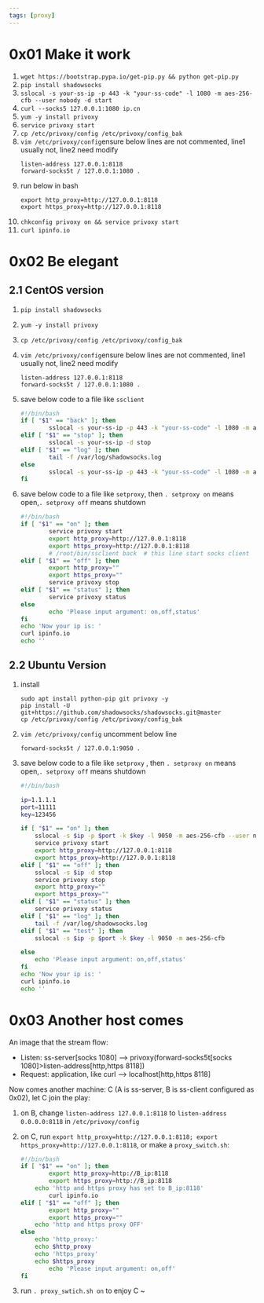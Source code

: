 ```yaml
---
tags: [proxy]
---
```




# 0x01 Make it work
1. `wget https://bootstrap.pypa.io/get-pip.py && python get-pip.py`
1. `pip install shadowsocks`
1. `sslocal -s your-ss-ip -p 443 -k "your-ss-code" -l 1080 -m aes-256-cfb --user nobody -d start`
1. `curl --socks5 127.0.0.1:1080 ip.cn` 
1. `yum -y install privoxy`
1. `service privoxy start`
1. `cp /etc/privoxy/config /etc/privoxy/config_bak`
1. `vim /etc/privoxy/config`ensure below lines are not commented, line1 usually not, line2 need modify
	```
	listen-address 127.0.0.1:8118 
	forward-socks5t / 127.0.0.1:1080 . 
	```
1. run below in bash
	```
	export http_proxy=http://127.0.0.1:8118
	export https_proxy=http://127.0.0.1:8118
	```
1. `chkconfig privoxy on && service privoxy start`
1. `curl ipinfo.io` 

# 0x02 Be elegant
## 2.1 CentOS version
1. `pip install shadowsocks`
1. `yum -y install privoxy`
1. `cp /etc/privoxy/config /etc/privoxy/config_bak`
1. `vim /etc/privoxy/config`ensure below lines are not commented, line1 usually not, line2 need modify
	```
	listen-address 127.0.0.1:8118 
	forward-socks5t / 127.0.0.1:1080 . 
	```

1. save below code to a file like `ssclient`    
	``` sh
	#!/bin/bash
	if [ "$1" == "back" ]; then
	        sslocal -s your-ss-ip -p 443 -k "your-ss-code" -l 1080 -m aes-256-cfb --user nobody -d start
	elif [ "$1" == "stop" ]; then
	        sslocal -s your-ss-ip -d stop
	elif [ "$1" == "log" ]; then
	        tail -f /var/log/shadowsocks.log
	else
	        sslocal -s your-ss-ip -p 443 -k "your-ss-code" -l 1080 -m aes-256-cfb
	fi
	```

1. save below code to a file like `setproxy`, then `. setproxy on` means open,`. setproxy off` means shutdown
	``` sh
	#!/bin/bash
	if [ "$1" == "on" ]; then
	        service privoxy start
	        export http_proxy=http://127.0.0.1:8118
	        export https_proxy=http://127.0.0.1:8118
	        # /root/bin/ssclient back  # this line start socks client
	elif [ "$1" == "off" ]; then
	        export http_proxy=""
	        export https_proxy=""
	        service privoxy stop
	elif [ "$1" == "status" ]; then
	        service privoxy status
	else
	        echo 'Please input argument: on,off,status'
	fi
	echo 'Now your ip is: '
	curl ipinfo.io
	echo ''
	```


## 2.2 Ubuntu Version
1. install
	```
	sudo apt install python-pip git privoxy -y
	pip install -U git+https://github.com/shadowsocks/shadowsocks.git@master
	cp /etc/privoxy/config /etc/privoxy/config_bak
	```
	
1. `vim /etc/privoxy/config` uncomment below line   
	```
	forward-socks5t / 127.0.0.1:9050 . 
	```

1. save below code to a file like `setproxy` , then `. setproxy on` means open,`. setproxy off` means shutdown   
	``` sh
	#!/bin/bash

	ip=1.1.1.1
	port=11111
	key=123456

	if [ "$1" == "on" ]; then
		sslocal -s $ip -p $port -k $key -l 9050 -m aes-256-cfb --user nobody -d start
		service privoxy start
		export http_proxy=http://127.0.0.1:8118
		export https_proxy=http://127.0.0.1:8118
	elif [ "$1" == "off" ]; then
		sslocal -s $ip -d stop
		service privoxy stop
		export http_proxy=""
		export https_proxy=""
	elif [ "$1" == "status" ]; then
		service privoxy status
	elif [ "$1" == "log" ]; then
		tail -f /var/log/shadowsocks.log
	elif [ "$1" == "test" ]; then
		sslocal -s $ip -p $port -k $key -l 9050 -m aes-256-cfb

	else
		echo 'Please input argument: on,off,status'
	fi
	echo 'Now your ip is: '
	curl ipinfo.io
	echo ''
	```








# 0x03 Another host comes
An image that the stream flow:  
- Listen: ss-server[socks 1080] --> privoxy(forward-socks5t[socks 1080]>listen-address[http,https 8118])
- Request: application, like curl --> localhost[http,https 8118]  

Now comes another machine: C (A is ss-server, B is ss-client configured as 0x02), let C join the play:

1. on B, change `listen-address 127.0.0.1:8118` to `listen-address 0.0.0.0:8118` in `/etc/privoxy/config`
2. on C, run `export http_proxy=http://127.0.0.1:8118; export https_proxy=http://127.0.0.1:8118`, or make a `proxy_switch.sh`:
	``` sh
	#!/bin/bash
	if [ "$1" == "on" ]; then
	        export http_proxy=http://B_ip:8118
	        export https_proxy=http://B_ip:8118
		echo 'http and https proxy has set to B_ip:8118'
	        curl ipinfo.io
	elif [ "$1" == "off" ]; then
	        export http_proxy=""
	        export https_proxy=""
		echo 'http and https proxy OFF'
	else
		echo 'http_proxy:'
		echo $http_proxy
		echo 'https_proxy'
		echo $https_proxy
	        echo 'Please input argument: on,off'
	fi
	
	```
	
3. run `. proxy_swtich.sh on` to enjoy C ~






